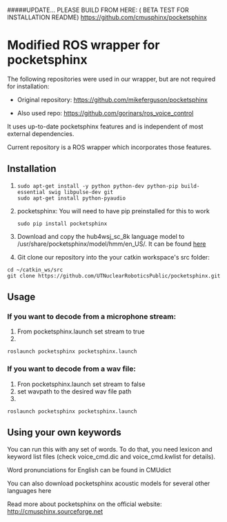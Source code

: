 #####UPDATE... PLEASE BUILD FROM HERE: ( BETA TEST FOR INSTALLATION README)
https://github.com/cmusphinx/pocketsphinx



# Modified ROS wrapper for pocketsphinx  

The following repositories were used in our wrapper, but are not required for installation:

* Original repository: https://github.com/mikeferguson/pocketsphinx  
  
* Also used repo: https://github.com/gorinars/ros_voice_control  

It uses up-to-date pocketsphinx features and is independent of most external dependencies.  
  
Current repository is a ROS wrapper which incorporates those features. 
  
## Installation 
1)   
    ```
    sudo apt-get install -y python python-dev python-pip build-essential swig libpulse-dev git
    sudo apt-get install python-pyaudio
    ```

2) pocketsphinx: You will need to have pip preinstalled for this to work
    ```
    sudo pip install pocketsphinx
    ```
3) Download and copy the hub4wsj_sc_8k language model  to /usr/share/pocketsphinx/model/hmm/en_US/. It can be found [here](https://sourceforge.net/projects/cmusphinx/files/Acoustic%20and%20Language%20Models/Archive/US%20English%20HUB4WSJ%20Acoustic%20Model/)

4) Git clone our repository into the your catkin workspace's src folder:
  ```
  cd ~/catkin_ws/src
  git clone https://github.com/UTNuclearRoboticsPublic/pocketsphinx.git  
  ```
## Usage

### If you want to decode from a microphone stream:
1. From pocketsphinx.launch set stream to true
2. 
```
roslaunch pocketsphinx pocketsphinx.launch
```

### If you want to decode from a wav file:
1. Fron pocketsphinx.launch set stream to false 
2. set wavpath to the desired wav file path 
3.
``` 
roslaunch pocketsphinx pocketsphinx.launch
```

## Using your own keywords

You can run this with any set of words. To do that, you need lexicon and keyword list files (check voice_cmd.dic and voice_cmd.kwlist for details).

Word pronunciations for English can be found in CMUdict

You can also download pocketsphinx acoustic models for several other languages here

Read more about pocketsphinx on the official website: http://cmusphinx.sourceforge.net
